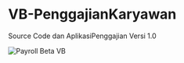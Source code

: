 # VB-PenggajianKaryawan
Source Code dan AplikasiPenggajian Versi 1.0

![Payroll Beta VB](https://github.com/novri3h/php-e-kasir/assets/25641359/7c050b31-1037-407c-b7cb-f2ec5f4bbf23)
